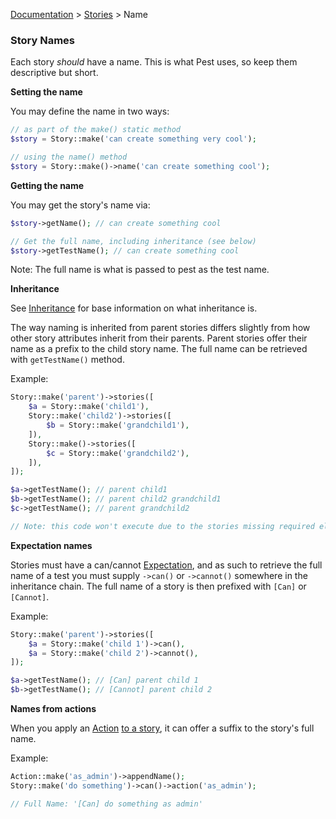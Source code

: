 [Documentation](/docs/documentation.md) > [Stories](/docs/stories.md) > Name

### Story Names

Each story *should* have a name. This is what Pest uses, so keep them descriptive but short.

**Setting the name**

You may define the name in two ways:

```php
// as part of the make() static method
$story = Story::make('can create something very cool');

// using the name() method
$story = Story::make()->name('can create something cool');
```

**Getting the name**

You may get the story's name via:

```php
$story->getName(); // can create something cool

// Get the full name, including inheritance (see below)
$story->getTestName(); // can create something cool
```

Note: The full name is what is passed to pest as the test name.

**Inheritance**

See [Inheritance](/docs/stories/inheritance.md) for base information on what inheritance is.

The way naming is inherited from parent stories differs slightly from how other story attributes inherit from their parents. Parent stories offer their name as a prefix to the child story name. The full name can be retrieved with `getTestName()` method.

Example:

```php
Story::make('parent')->stories([
    $a = Story::make('child1'),
    Story::make('child2')->stories([
        $b = Story::make('grandchild1'),
    ]),
    Story::make()->stories([
        $c = Story::make('grandchild2'),
    ]),
]);

$a->getTestName(); // parent child1
$b->getTestName(); // parent child2 grandchild1
$c->getTestName(); // parent grandchild2

// Note: this code won't execute due to the stories missing required elements (such as expectations and actions). Purely informational.
```

<a id="expectation-names">

**Expectation names**

Stories must have a can/cannot [Expectation](/docs/stories/expectations.md), and as such to retrieve the full name of a test you must supply `->can()` or `->cannot()` somewhere in the inheritance chain. The full name of a story is then prefixed with `[Can]` or `[Cannot]`.

Example:

```php
Story::make('parent')->stories([
    $a = Story::make('child 1')->can(),
    $a = Story::make('child 2')->cannot(),
]);

$a->getTestName(); // [Can] parent child 1
$b->getTestName(); // [Cannot] parent child 2
```

**Names from actions**

When you apply an [Action](/docs/actions.md) [to a story](/docs/stories/actions.md), it can offer a suffix to the story's full name.

Example:

```php
Action::make('as_admin')->appendName();
Story::make('do something')->can()->action('as_admin');

// Full Name: '[Can] do something as admin'
```